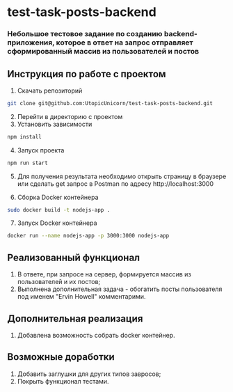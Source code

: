 # test-task-posts-backend
### Небольшое тестовое задание по созданию backend-приложения, которое в ответ на запрос отправляет сформированный массив из пользователей и постов

## Инструкция по работе с проектом 
1. Скачать репозиторий
```bash 
git clone git@github.com:UtopicUnicorn/test-task-posts-backend.git
```
2. Перейти в директорию с проектом
3. Установить зависимости
```bash
npm install
```

4. Запуск проекта
```bash
npm run start
```

5. Для получения результата необходимо открыть страницу в браузере или сделать get запрос в Postman по адресу http://localhost:3000


6. Сборка Docker контейнера
```bash
sudo docker build -t nodejs-app . 
```

7. Запуск Docker контейнера
```bash
docker run --name nodejs-app -p 3000:3000 nodejs-app
```
 
## Реализованный функционал
1. В ответе, при запросе на сервер, формируется массив из пользователей и их постов;
2. Выполнена дополнительная задача - обогатить посты пользователя под именем "Ervin Howell" комментарими.

## Дополнительная реализация
1. Добавлена возможность собрать docker контейнер.

## Возможные доработки
1. Добавить заглушки для других типов завросов;
2. Покрыть функционал тестами.

